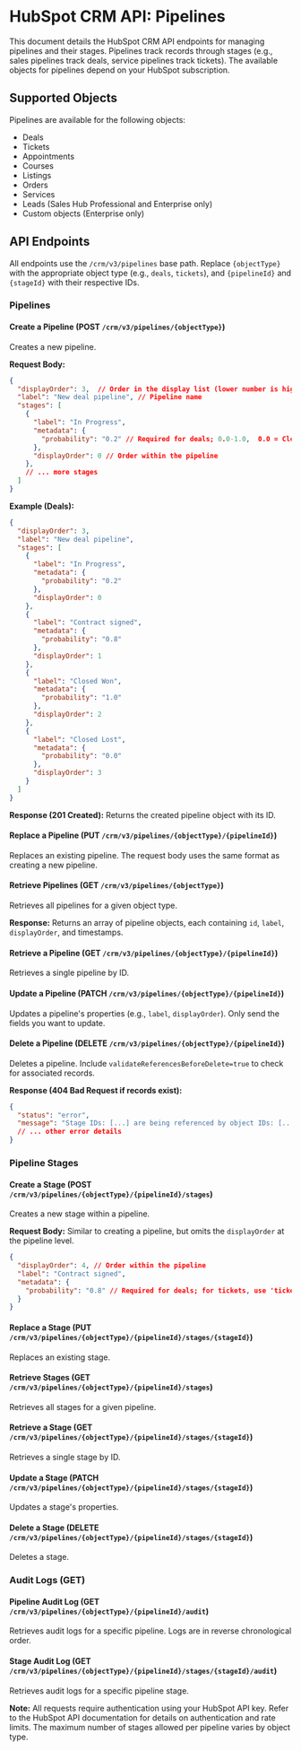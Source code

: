 # HubSpot CRM API: Pipelines

This document details the HubSpot CRM API endpoints for managing pipelines and their stages.  Pipelines track records through stages (e.g., sales pipelines track deals, service pipelines track tickets).  The available objects for pipelines depend on your HubSpot subscription.

## Supported Objects

Pipelines are available for the following objects:

* Deals
* Tickets
* Appointments
* Courses
* Listings
* Orders
* Services
* Leads (Sales Hub Professional and Enterprise only)
* Custom objects (Enterprise only)


## API Endpoints

All endpoints use the `/crm/v3/pipelines` base path.  Replace `{objectType}` with the appropriate object type (e.g., `deals`, `tickets`), and `{pipelineId}` and `{stageId}` with their respective IDs.

### Pipelines

#### Create a Pipeline (POST `/crm/v3/pipelines/{objectType}`)

Creates a new pipeline.

**Request Body:**

```json
{
  "displayOrder": 3,  // Order in the display list (lower number is higher). Pipelines with the same displayOrder are ordered alphabetically.
  "label": "New deal pipeline", // Pipeline name
  "stages": [
    {
      "label": "In Progress",
      "metadata": {
        "probability": "0.2" // Required for deals; 0.0-1.0,  0.0 = Closed Lost, 1.0 = Closed Won. For tickets, use 'ticketState' ('OPEN' or 'CLOSED')
      },
      "displayOrder": 0 // Order within the pipeline
    },
    // ... more stages
  ]
}
```

**Example (Deals):**

```json
{
  "displayOrder": 3,
  "label": "New deal pipeline",
  "stages": [
    {
      "label": "In Progress",
      "metadata": {
        "probability": "0.2"
      },
      "displayOrder": 0
    },
    {
      "label": "Contract signed",
      "metadata": {
        "probability": "0.8"
      },
      "displayOrder": 1
    },
    {
      "label": "Closed Won",
      "metadata": {
        "probability": "1.0"
      },
      "displayOrder": 2
    },
    {
      "label": "Closed Lost",
      "metadata": {
        "probability": "0.0"
      },
      "displayOrder": 3
    }
  ]
}
```

**Response (201 Created):**  Returns the created pipeline object with its ID.

#### Replace a Pipeline (PUT `/crm/v3/pipelines/{objectType}/{pipelineId}`)

Replaces an existing pipeline.  The request body uses the same format as creating a new pipeline.

#### Retrieve Pipelines (GET `/crm/v3/pipelines/{objectType}`)

Retrieves all pipelines for a given object type.

**Response:** Returns an array of pipeline objects, each containing `id`, `label`, `displayOrder`, and timestamps.

#### Retrieve a Pipeline (GET `/crm/v3/pipelines/{objectType}/{pipelineId}`)

Retrieves a single pipeline by ID.

#### Update a Pipeline (PATCH `/crm/v3/pipelines/{objectType}/{pipelineId}`)

Updates a pipeline's properties (e.g., `label`, `displayOrder`).  Only send the fields you want to update.

#### Delete a Pipeline (DELETE `/crm/v3/pipelines/{objectType}/{pipelineId}`)

Deletes a pipeline.  Include `validateReferencesBeforeDelete=true` to check for associated records.

**Response (404 Bad Request if records exist):**

```json
{
  "status": "error",
  "message": "Stage IDs: [...] are being referenced by object IDs: [...]",
  // ... other error details
}
```


### Pipeline Stages

#### Create a Stage (POST `/crm/v3/pipelines/{objectType}/{pipelineId}/stages`)

Creates a new stage within a pipeline.

**Request Body:**  Similar to creating a pipeline, but omits the `displayOrder` at the pipeline level.

```json
{
  "displayOrder": 4, // Order within the pipeline
  "label": "Contract signed",
  "metadata": {
    "probability": "0.8" // Required for deals; for tickets, use 'ticketState'
  }
}
```

#### Replace a Stage (PUT `/crm/v3/pipelines/{objectType}/{pipelineId}/stages/{stageId}`)

Replaces an existing stage.

#### Retrieve Stages (GET `/crm/v3/pipelines/{objectType}/{pipelineId}/stages`)

Retrieves all stages for a given pipeline.

#### Retrieve a Stage (GET `/crm/v3/pipelines/{objectType}/{pipelineId}/stages/{stageId}`)

Retrieves a single stage by ID.

#### Update a Stage (PATCH `/crm/v3/pipelines/{objectType}/{pipelineId}/stages/{stageId}`)

Updates a stage's properties.

#### Delete a Stage (DELETE `/crm/v3/pipelines/{objectType}/{pipelineId}/stages/{stageId}`)

Deletes a stage.

### Audit Logs (GET)

#### Pipeline Audit Log (GET `/crm/v3/pipelines/{objectType}/{pipelineId}/audit`)

Retrieves audit logs for a specific pipeline.  Logs are in reverse chronological order.

#### Stage Audit Log (GET `/crm/v3/pipelines/{objectType}/{pipelineId}/stages/{stageId}/audit`)

Retrieves audit logs for a specific pipeline stage.


**Note:**  All requests require authentication using your HubSpot API key.  Refer to the HubSpot API documentation for details on authentication and rate limits.  The maximum number of stages allowed per pipeline varies by object type.
